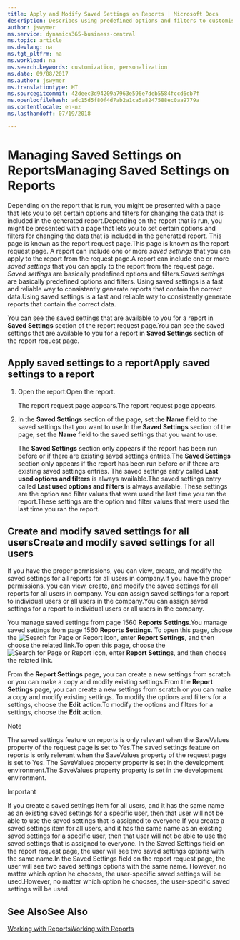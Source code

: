 ```yaml
---
title: Apply and Modify Saved Settings on Reports | Microsoft Docs
description: Describes using predefined options and filters to customise a report, and to generate the correct data.
author: jswymer
ms.service: dynamics365-business-central
ms.topic: article
ms.devlang: na
ms.tgt_pltfrm: na
ms.workload: na
ms.search.keywords: customization, personalization
ms.date: 09/08/2017
ms.author: jswymer
ms.translationtype: HT
ms.sourcegitcommit: 42deec3d94209a7963e596e7deb5584fccd6db7f
ms.openlocfilehash: adc15d5f80f4d7ab2a1ca5a8247588ec0aa9779a
ms.contentlocale: en-nz
ms.lasthandoff: 07/19/2018

---
```

# <a name="managing-saved-settings-on-reports"></a><span data-ttu-id="3cd66-103">Managing Saved Settings on Reports</span><span class="sxs-lookup"><span data-stu-id="3cd66-103">Managing Saved Settings on Reports</span></span>
<span data-ttu-id="3cd66-104">Depending on the report that is run, you might be presented with a page that lets you to set certain options and filters for changing the data that is included in the generated report.</span><span class="sxs-lookup"><span data-stu-id="3cd66-104">Depending on the report that is run, you might be presented with a page that lets you to set certain options and filters for changing the data that is included in the generated report.</span></span> <span data-ttu-id="3cd66-105">This page is known as the report request page.</span><span class="sxs-lookup"><span data-stu-id="3cd66-105">This page is known as the report request page.</span></span> <span data-ttu-id="3cd66-106">A report can include one or more *saved settings* that you can apply to the report from the request page.</span><span class="sxs-lookup"><span data-stu-id="3cd66-106">A report can include one or more *saved settings* that you can apply to the report from the request page.</span></span> <span data-ttu-id="3cd66-107">*Saved settings* are basically predefined options and filters.</span><span class="sxs-lookup"><span data-stu-id="3cd66-107">*Saved settings* are basically predefined options and filters.</span></span> <span data-ttu-id="3cd66-108">Using saved settings is a fast and reliable way to consistently generate reports that contain the correct data.</span><span class="sxs-lookup"><span data-stu-id="3cd66-108">Using saved settings is a fast and reliable way to consistently generate reports that contain the correct data.</span></span>

<span data-ttu-id="3cd66-109">You can see the saved settings that are available to you for a report in **Saved Settings** section of the report request page.</span><span class="sxs-lookup"><span data-stu-id="3cd66-109">You can see the saved settings that are available to you for a report in **Saved Settings** section of the report request page.</span></span>  

## <a name="apply-saved-settings-to-a-report"></a><span data-ttu-id="3cd66-110">Apply saved settings to a report</span><span class="sxs-lookup"><span data-stu-id="3cd66-110">Apply saved settings to a report</span></span>
1. <span data-ttu-id="3cd66-111">Open the report.</span><span class="sxs-lookup"><span data-stu-id="3cd66-111">Open the report.</span></span>

   <span data-ttu-id="3cd66-112">The report request page appears.</span><span class="sxs-lookup"><span data-stu-id="3cd66-112">The report request page appears.</span></span>    
2. <span data-ttu-id="3cd66-113">In the **Saved Settings** section of the page, set the **Name** field  to the saved settings that you want to use.</span><span class="sxs-lookup"><span data-stu-id="3cd66-113">In the **Saved Settings** section of the page, set the **Name** field  to the saved settings that you want to use.</span></span>

   <span data-ttu-id="3cd66-114">The **Saved Settings** section only appears if the report has been run before or if there are existing saved settings entries.</span><span class="sxs-lookup"><span data-stu-id="3cd66-114">The **Saved Settings** section only appears if the report has been run before or if there are existing saved settings entries.</span></span> <span data-ttu-id="3cd66-115">The saved settings entry called **Last used options and filters** is always available.</span><span class="sxs-lookup"><span data-stu-id="3cd66-115">The saved settings entry called **Last used options and filters** is always available.</span></span> <span data-ttu-id="3cd66-116">These settings are the option and filter values that were used the last time you ran the report.</span><span class="sxs-lookup"><span data-stu-id="3cd66-116">These settings are the option and filter values that were used the last time you ran the report.</span></span>

## <a name="create-and-modify-saved-settings-for-all-users"></a><span data-ttu-id="3cd66-117">Create and modify saved settings for all users</span><span class="sxs-lookup"><span data-stu-id="3cd66-117">Create and modify saved settings for all users</span></span>
<span data-ttu-id="3cd66-118">If you have the proper permissions, you can view, create, and modify the saved settings for all reports for all users in company.</span><span class="sxs-lookup"><span data-stu-id="3cd66-118">If you have the proper permissions, you can view, create, and modify the saved settings for all reports for all users in company.</span></span> <span data-ttu-id="3cd66-119">You can assign saved settings for a report to individual users or all users in the company.</span><span class="sxs-lookup"><span data-stu-id="3cd66-119">You can assign saved settings for a report to individual users or all users in the company.</span></span>

<span data-ttu-id="3cd66-120">You manage saved settings from page 1560 **Reports Settings**.</span><span class="sxs-lookup"><span data-stu-id="3cd66-120">You manage saved settings from page 1560 **Reports Settings**.</span></span> <span data-ttu-id="3cd66-121">To open this page, choose the ![Search for Page or Report](media/ui-search/search_small.png "Search for Page or Report icon") icon, enter **Report Settings**, and then choose the related link.</span><span class="sxs-lookup"><span data-stu-id="3cd66-121">To open this page, choose the ![Search for Page or Report](media/ui-search/search_small.png "Search for Page or Report icon") icon, enter **Report Settings**, and then choose the related link.</span></span>

<span data-ttu-id="3cd66-122">From the **Report Settings** page, you can create a new settings from scratch or you can make a copy and modify existing settings.</span><span class="sxs-lookup"><span data-stu-id="3cd66-122">From the **Report Settings** page, you can create a new settings from scratch or you can make a copy and modify existing settings.</span></span> <span data-ttu-id="3cd66-123">To modify the options and filters for a settings, choose the **Edit** action.</span><span class="sxs-lookup"><span data-stu-id="3cd66-123">To modify the options and filters for a settings, choose the **Edit** action.</span></span>

> [!NOTE]
> <span data-ttu-id="3cd66-124">The saved settings feature on reports is only relevant when the SaveValues property of the request page is set to Yes.</span><span class="sxs-lookup"><span data-stu-id="3cd66-124">The saved settings feature on reports is only relevant when the SaveValues property of the request page is set to Yes.</span></span> <span data-ttu-id="3cd66-125">The SaveValues property property is set in the development environment.</span><span class="sxs-lookup"><span data-stu-id="3cd66-125">The SaveValues property property is set in the development environment.</span></span>  

> [!Important]
> <span data-ttu-id="3cd66-126">If you create a saved settings item for all users, and it has the same name as an existing saved settings for a specific user, then that user will not be able to use the saved settings that is assigned to everyone.</span><span class="sxs-lookup"><span data-stu-id="3cd66-126">If you create a saved settings item for all users, and it has the same name as an existing saved settings for a specific user, then that user will not be able to use the saved settings that is assigned to everyone.</span></span>  <span data-ttu-id="3cd66-127">In the Saved Settings field on the report request page, the user will see two saved settings options with the same name.</span><span class="sxs-lookup"><span data-stu-id="3cd66-127">In the Saved Settings field on the report request page, the user will see two saved settings options with the same name.</span></span> <span data-ttu-id="3cd66-128">However, no matter which option he chooses, the user-specific saved settings will be used.</span><span class="sxs-lookup"><span data-stu-id="3cd66-128">However, no matter which option he chooses, the user-specific saved settings will be used.</span></span>

## <a name="see-also"></a><span data-ttu-id="3cd66-129">See Also</span><span class="sxs-lookup"><span data-stu-id="3cd66-129">See Also</span></span>
[<span data-ttu-id="3cd66-130">Working with Reports</span><span class="sxs-lookup"><span data-stu-id="3cd66-130">Working with Reports</span></span>](ui-work-report.md)  

